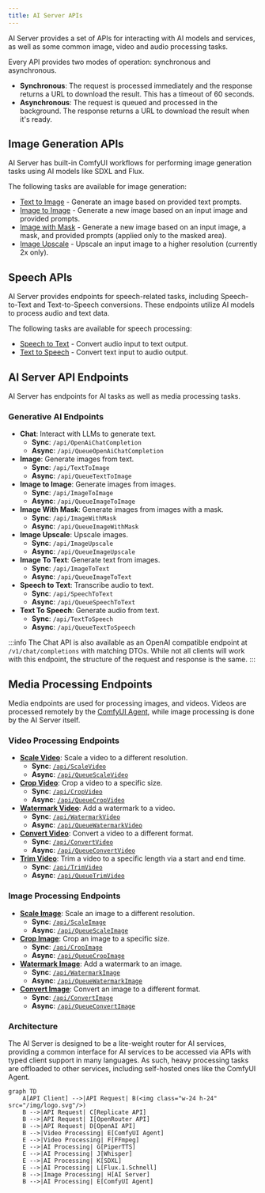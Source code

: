```yaml
---
title: AI Server APIs
---
```


AI Server provides a set of APIs for interacting with AI models and services, as well as some common image, video and audio processing tasks. 

Every API provides two modes of operation: synchronous and asynchronous. 

- **Synchronous**: The request is processed immediately and the response returns a URL to download the result. This has a timeout of 60 seconds.
- **Asynchronous**: The request is queued and processed in the background. The response returns a URL to download the result when it's ready.

## Image Generation APIs

AI Server has built-in ComfyUI workflows for performing image generation tasks using AI models like SDXL and Flux.

The following tasks are available for image generation:

- [Text to Image](/ai-server/text-to-image) - Generate an image based on provided text prompts.
- [Image to Image](/ai-server/image-to-image) - Generate a new image based on an input image and provided prompts.
- [Image with Mask](/ai-server/image-with-mask) - Generate a new image based on an input image, a mask, and provided prompts (applied only to the masked area).
- [Image Upscale](/ai-server/image-upscale) - Upscale an input image to a higher resolution (currently 2x only).

## Speech APIs

AI Server provides endpoints for speech-related tasks, including Speech-to-Text and Text-to-Speech conversions. These endpoints utilize AI models to process audio and text data.

The following tasks are available for speech processing:

- [Speech to Text](/ai-server/speech-to-text) - Convert audio input to text output.
- [Text to Speech](/ai-server/text-to-speech) - Convert text input to audio output.


## AI Server API Endpoints

AI Server has endpoints for AI tasks as well as media processing tasks.

### Generative AI Endpoints

- **Chat**: Interact with LLMs to generate text.
  - **Sync**: `/api/OpenAiChatCompletion`
  - **Async**: `/api/QueueOpenAiChatCompletion`
- **Image**: Generate images from text.
    - **Sync**: `/api/TextToImage`
    - **Async**: `/api/QueueTextToImage`
- **Image to Image**: Generate images from images.
    - **Sync**: `/api/ImageToImage`
    - **Async**: `/api/QueueImageToImage`
- **Image With Mask**: Generate images from images with a mask.
    - **Sync**: `/api/ImageWithMask`
    - **Async**: `/api/QueueImageWithMask`
- **Image Upscale**: Upscale images.
    - **Sync**: `/api/ImageUpscale`
    - **Async**: `/api/QueueImageUpscale`
- **Image To Text**: Generate text from images.
    - **Sync**: `/api/ImageToText`
    - **Async**: `/api/QueueImageToText`
- **Speech to Text**: Transcribe audio to text.
    - **Sync**: `/api/SpeechToText`
    - **Async**: `/api/QueueSpeechToText`
- **Text To Speech**: Generate audio from text.
    - **Sync**: `/api/TextToSpeech`
    - **Async**: `/api/QueueTextToSpeech`

:::info
The Chat API is also available as an OpenAI compatible endpoint at `/v1/chat/completions` with matching DTOs.
While not all clients will work with this endpoint, the structure of the request and response is the same.
:::

## Media Processing Endpoints

Media endpoints are used for processing images, and videos. Videos are processed remotely by the [ComfyUI Agent](/ai-server/comfy-extension), while image processing is done by the AI Server itself.

### Video Processing Endpoints

- **[Scale Video](/ai-server/usage/video#scale-video)**: Scale a video to a different resolution.
  - **Sync**: [`/api/ScaleVideo`](/ai-server/usage/video#scale-video)
  - **Async**: [`/api/QueueScaleVideo`](/ai-server/usage/video#scale-video)
- **[Crop Video](/ai-server/usage/video#crop-video)**: Crop a video to a specific size.
  - **Sync**: [`/api/CropVideo`](/ai-server/usage/video#crop-video)
  - **Async**: [`/api/QueueCropVideo`](/ai-server/usage/video#crop-video)
- **[Watermark Video](/ai-server/usage/video#watermark-video)**: Add a watermark to a video.
  - **Sync**: [`/api/WatermarkVideo`](/ai-server/usage/video#watermark-video)
  - **Async**: [`/api/QueueWatermarkVideo`](/ai-server/usage/video#watermark-video)
- **[Convert Video](/ai-server/usage/video#convert-video)**: Convert a video to a different format.
  - **Sync**: [`/api/ConvertVideo`](/ai-server/usage/video#convert-video)
  - **Async**: [`/api/QueueConvertVideo`](/ai-server/usage/video#convert-video)
- **[Trim Video](/ai-server/usage/video#trim-video)**: Trim a video to a specific length via a start and end time.
  - **Sync**: [`/api/TrimVideo`](/ai-server/usage/video#trim-video)
  - **Async**: [`/api/QueueTrimVideo`](/ai-server/usage/video#trim-video)

### Image Processing Endpoints

- **[Scale Image](/ai-server/usage/image#scale-image)**: Scale an image to a different resolution.
  - **Sync**: [`/api/ScaleImage`](/ai-server/usage/image#scale-image)
  - **Async**: [`/api/QueueScaleImage`](/ai-server/usage/image#scale-image)
- **[Crop Image](/ai-server/usage/image#crop-image)**: Crop an image to a specific size.
  - **Sync**: [`/api/CropImage`](/ai-server/usage/image#crop-image)
  - **Async**: [`/api/QueueCropImage`](/ai-server/usage/image#crop-image)
- **[Watermark Image](/ai-server/usage/image#watermark-image)**: Add a watermark to an image.
  - **Sync**: [`/api/WatermarkImage`](/ai-server/usage/image#watermark-image)
  - **Async**: [`/api/QueueWatermarkImage`](/ai-server/usage/image#watermark-image)
- **[Convert Image](/ai-server/usage/image#convert-image)**: Convert an image to a different format.
  - **Sync**: [`/api/ConvertImage`](/ai-server/usage/image#convert-image)
  - **Async**: [`/api/QueueConvertImage`](/ai-server/usage/image#convert-image)

### Architecture

The AI Server is designed to be a lite-weight router for AI services, providing a common interface for AI services to be accessed via APIs with typed client support in many languages. 
As such, heavy processing tasks are offloaded to other services, including self-hosted ones like the ComfyUI Agent.

```mermaid
graph TD
    A[API Client] -->|API Request| B(<img class="w-24 h-24" src="/img/logo.svg"/>)
    B -->|API Request| C[Replicate API]
    B -->|API Request| I[OpenRouter API]
    B -->|API Request| D[OpenAI API]
    B -->|Video Processing| E[ComfyUI Agent]
    E -->|Video Processing| F[FFmpeg]
    E -->|AI Processing| G[PiperTTS]
    E -->|AI Processing| J[Whisper]
    E -->|AI Processing| K[SDXL]
    E -->|AI Processing| L[Flux.1.Schnell]
    B -->|Image Processing| H[AI Server]
    B -->|AI Processing| E[ComfyUI Agent]
```